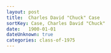 ```yaml
---
layout: post
title:  Charles David "Chuck" Case
sortKey: Case, Charles David "Chuck"
date:   1900-01-01
dateUnknown: true
categories: class-of-1975
---
```

